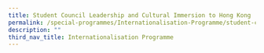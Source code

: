 ```yaml
---
title: Student Council Leadership and Cultural Immersion to Hong Kong
permalink: /special-programmes/Internationalisation-Programme/student-council-leadership-and-cultural-immersion
description: ""
third_nav_title: Internationalisation Programme
---
```

